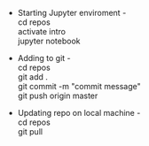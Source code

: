 - Starting Jupyter enviroment -  
cd repos  
activate intro  
jupyter notebook  

- Adding to git -   
cd repos   
git add .  
git commit -m "commit message"   
git push origin master  

- Updating repo on local machine -  
cd repos  
git pull
